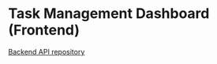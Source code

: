 # Task Management Dashboard (Frontend)

[Backend API repository](https://github.com/pratikgk45/Task-Management-Dashboard-API)
